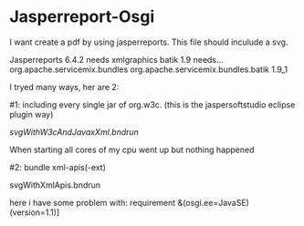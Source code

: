 # Jasperreport-Osgi

I want create a pdf by using jasperreports.
This file should inculude a svg.

Jasperreports 6.4.2 needs
xmlgraphics batik 1.9
needs...
<dependency>
    <groupId>org.apache.servicemix.bundles</groupId>
    <artifactId>org.apache.servicemix.bundles.batik</artifactId>
    <version>1.9_1</version>
</dependency>


I tryed many ways, her are 2:

#1: including every single jar of org.w3c. (this is the jaspersoftstudio eclipse plugin way)

*svgWithW3cAndJavaxXml.bndrun*

When starting all cores of my cpu went up but nothing happened 



#2: bundle xml-apis(-ext)

svgWithXmlApis.bndrun

here i have some problem with:
requirement &(osgi.ee=JavaSE)(version=1.1)]
